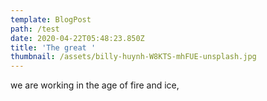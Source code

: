 ```yaml
---
template: BlogPost
path: /test
date: 2020-04-22T05:48:23.850Z
title: 'The great '
thumbnail: /assets/billy-huynh-W8KTS-mhFUE-unsplash.jpg
---
```

we are working in the age of fire and ice,

